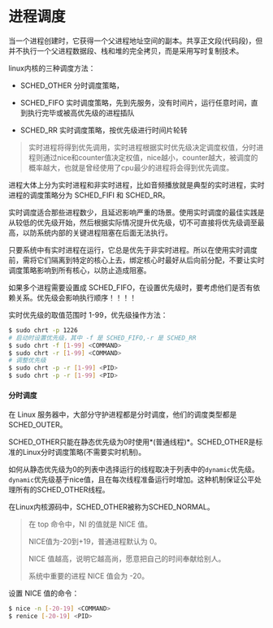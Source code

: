 # 进程调度

当一个进程创建时，它获得一个父进程地址空间的副本。共享正文段(代码段)，但并不执行一个父进程数据段、栈和堆的完全拷贝，而是采用写时复制技术。

linux内核的三种调度方法：

- SCHED_OTHER 分时调度策略，

- SCHED_FIFO 实时调度策略，先到先服务，没有时间片，运行任意时间，直到执行完毕或被高优先级的进程插队

- SCHED_RR 实时调度策略，按优先级进行时间片轮转

> 实时进程将得到优先调用，实时进程根据实时优先级决定调度权值，分时进程则通过nice和counter值决定权值，nice越小，counter越大，被调度的概率越大，也就是曾经使用了cpu最少的进程将会得到优先调度。

进程大体上分为实时进程和非实时进程，比如音频播放就是典型的实时进程，实时进程的调度策略分为 SCHED_FIFI 和 SCHED_RR。

实时调度适合那些进程数少，且延迟影响严重的场景。使用实时调度的最佳实践是从较低的优先级开始，然后根据实际情况提升优先级，切不可直接将优先级调至最高，以防系统内部的关键进程阻塞在后面无法执行。

只要系统中有实时进程在运行，它总是优先于非实时进程。所以在使用实时调度前，需将它们隔离到特定的核心上去，绑定核心时最好从后向前分配，不要让实时调度策略影响到所有核心，以防止造成阻塞。

如果多个进程需要设置成 SCHED_FIFO，在设置优先级时，要考虑他们是否有依赖关系。优先级会影响执行顺序！！！！

实时优先级的取值范围时 1-99，优先级操作方法：

```bash
$ sudo chrt -p 1226
# 启动时设置优先级，其中 -f 是 SCHED_FIFO,-r 是 SCHED_RR
$ sudo chrt -f [1-99] <COMMAND>
$ sudo chrt -r [1-99] <COMMAND>
# 调整优先级
$ sudo chrt -p -r [1-99] <PID>
$ sudo chrt -p -r [1-99] <PID>
```



#### 分时调度

在 Linux 服务器中，大部分守护进程都是分时调度，他们的调度类型都是 SCHED_OUTER。

SCHED_OTHER只能在静态优先级为0时使用*(普通线程)*。SCHED_OTHER是标准的Linux分时调度策略(不需要实时机制)。

如何从静态优先级为0的列表中选择运行的线程取决于列表中的`dynamic`优先级。`dynamic`优先级基于nice值，且在每次线程准备运行时增加。这种机制保证公平处理所有的SCHED_OTHER线程。

在Linux内核源码中，SCHED_OTHER被称为SCHED_NORMAL。

> 在 top 命令中，NI 的值就是 NICE 值。
>
> NICE值为-20到+19，普通进程默认为 0。
>
> NICE 值越高，说明它越高尚，愿意把自己的时间奉献给别人。
>
> 系统中重要的进程 NICE 值会为 -20。

设置 NICE 值的命令：

```bash
$ nice -n [-20-19] <COMMAND>
$ renice [-20-19] <PID>
```

